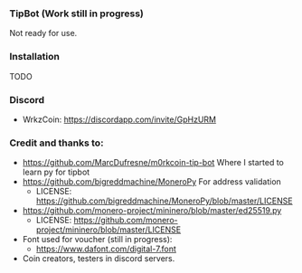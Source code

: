 ### TipBot (Work still in progress)

Not ready for use.

### Installation

TODO

### Discord

* WrkzCoin: <https://discordapp.com/invite/GpHzURM>

### Credit and thanks to:

* <https://github.com/MarcDufresne/m0rkcoin-tip-bot> Where I started to learn py for tipbot
* <https://github.com/bigreddmachine/MoneroPy> For address validation
  * LICENSE: <https://github.com/bigreddmachine/MoneroPy/blob/master/LICENSE>
* <https://github.com/monero-project/mininero/blob/master/ed25519.py>
  * LICENSE: <https://github.com/monero-project/mininero/blob/master/LICENSE>
* Font used for voucher (still in progress):
  * <https://www.dafont.com/digital-7.font>
* Coin creators, testers in discord servers.
